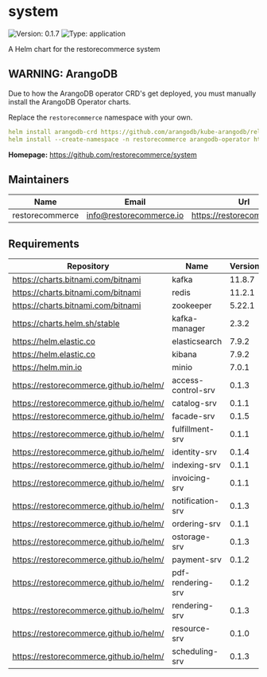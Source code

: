 # system

![Version: 0.1.7](https://img.shields.io/badge/Version-0.1.7-informational?style=flat-square) ![Type: application](https://img.shields.io/badge/Type-application-informational?style=flat-square)

A Helm chart for the restorecommerce system

## WARNING: ArangoDB

Due to how the ArangoDB operator CRD's get deployed, you must manually install the ArangoDB Operator charts.

Replace the `restorecommerce` namespace with your own.

```yaml
helm install arangodb-crd https://github.com/arangodb/kube-arangodb/releases/download/1.1.5/kube-arangodb-crd-1.1.5.tgz
helm install --create-namespace -n restorecommerce arangodb-operator https://github.com/arangodb/kube-arangodb/releases/download/1.1.5/kube-arangodb-1.1.5.tgz
```

**Homepage:** <https://github.com/restorecommerce/system>

## Maintainers

| Name | Email | Url |
| ---- | ------ | --- |
| restorecommerce | info@restorecommerce.io | https://restorecommerce.io/ |

## Requirements

| Repository | Name | Version |
|------------|------|---------|
| https://charts.bitnami.com/bitnami | kafka | 11.8.7 |
| https://charts.bitnami.com/bitnami | redis | 11.2.1 |
| https://charts.bitnami.com/bitnami | zookeeper | 5.22.1 |
| https://charts.helm.sh/stable | kafka-manager | 2.3.2 |
| https://helm.elastic.co | elasticsearch | 7.9.2 |
| https://helm.elastic.co | kibana | 7.9.2 |
| https://helm.min.io | minio | 7.0.1 |
| https://restorecommerce.github.io/helm/ | access-control-srv | 0.1.3 |
| https://restorecommerce.github.io/helm/ | catalog-srv | 0.1.1 |
| https://restorecommerce.github.io/helm/ | facade-srv | 0.1.5 |
| https://restorecommerce.github.io/helm/ | fulfillment-srv | 0.1.1 |
| https://restorecommerce.github.io/helm/ | identity-srv | 0.1.4 |
| https://restorecommerce.github.io/helm/ | indexing-srv | 0.1.1 |
| https://restorecommerce.github.io/helm/ | invoicing-srv | 0.1.1 |
| https://restorecommerce.github.io/helm/ | notification-srv | 0.1.3 |
| https://restorecommerce.github.io/helm/ | ordering-srv | 0.1.1 |
| https://restorecommerce.github.io/helm/ | ostorage-srv | 0.1.3 |
| https://restorecommerce.github.io/helm/ | payment-srv | 0.1.2 |
| https://restorecommerce.github.io/helm/ | pdf-rendering-srv | 0.1.2 |
| https://restorecommerce.github.io/helm/ | rendering-srv | 0.1.3 |
| https://restorecommerce.github.io/helm/ | resource-srv | 0.1.0 |
| https://restorecommerce.github.io/helm/ | scheduling-srv | 0.1.3 |